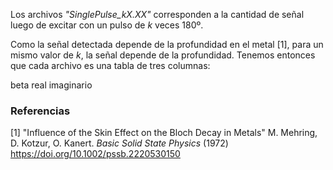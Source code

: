 Los archivos _"SinglePulse_kX.XX"_ corresponden a la cantidad de señal luego de excitar con un pulso de _k_ veces 180º.

Como la señal detectada depende de la profundidad en el metal [1], para un mismo valor de _k_, la señal depende de la profundidad. Tenemos entonces que cada archivo es una tabla de tres columnas:

beta   real   imaginario

### Referencias
[1] "Influence of the Skin Effect on the Bloch Decay in Metals" M. Mehring, D. Kotzur, O. Kanert. _Basic Solid State Physics_ (1972) https://doi.org/10.1002/pssb.2220530150

